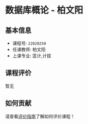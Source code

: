 # 数据库概论 - 柏文阳

## 基本信息

- 课程号: `22020250`
- 任课教师: 柏文阳
- 上课专业: 匡计,计拔

## 课程评价

暂无

## 如何贡献

请查看[评价指南](../how-to-comment.md)了解如何评价课程！
